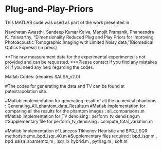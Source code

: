 # Plug-and-Play-Priors

This MATLAB code was used as part of the work presented in

Navchetan Awasthi, Sandeep Kumar Kalva, Manojit Pramanik, Phaneendra K. Yalavarthy, “Dimensionality Reduced Plug and Play Priors for Improving Photoacoustic Tomographic Imaging with Limited Noisy data,”(Biomedical Optics Express) (in press)

**The raw measurement data for the experimental experiments is not provided and can be requested.
***Please contact if you find any mistakes or if you need any help regarding the codes.


Matlab Codes: (requires SALSA_v2.0)

#The codes for generating the data and TV can be found at patextrapolation site. 

#Matlab implementation for generating result of all the numerical phantoms : Generating_All_phantom_data_Results.m
#Matlab implementation for comparing all the results for the phantom images : all_comparisons.m
#Matlab implementation for TV denoising : perform_tv_denoising.m
#Supplementary file for perform_tv_denoising : compute_total_variation.m

#Matlab Implementation of Lanczos Tikhonov Heuristic and BPD_LSQR methods:demo_bpd_lsqr_40.m
#Supplementary files required :  bpd_lsqr.m , bpd_salsa_sparsemtx.m , lsqr_b_hybrid.m , pythag.m  , soft.m
